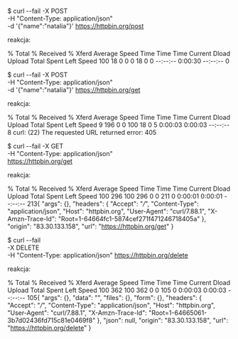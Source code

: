 $ curl --fail -X POST \
 -H "Content-Type: application/json" \
 -d '{"name":"natalia"}' https://httpbin.org/post

reakcja:

  % Total    % Received % Xferd  Average Speed   Time    Time     Time  Current
                                 Dload  Upload   Total   Spent    Left  Speed
100    18    0     0    0    18      0      0 --:--:--  0:00:30 --:--:--     0



$ curl --fail -X POST \
  -H "Content-Type: application/json" \
  -d '{"name":"natalia"}' https://httpbin.org/get

reakcja:

  % Total    % Received % Xferd  Average Speed   Time    Time     Time  Current
                                 Dload  Upload   Total   Spent    Left  Speed
  9   196    0     0  100    18      0      5  0:00:03  0:00:03 --:--:--     8
curl: (22) The requested URL returned error: 405



$ curl --fail -X GET \
    -H "Content-Type: application/json" \
    https://httpbin.org/get

reakcja:

% Total    % Received % Xferd  Average Speed   Time    Time     Time  Current
                                 Dload  Upload   Total   Spent    Left  Speed
100   296  100   296    0     0    211      0  0:00:01  0:00:01 --:--:--   213{
  "args": {},
  "headers": {
    "Accept": "*/*",
    "Content-Type": "application/json",
    "Host": "httpbin.org",
    "User-Agent": "curl/7.88.1",
    "X-Amzn-Trace-Id": "Root=1-64664fc1-5874cef271f471246718405a"
  },
  "origin": "83.30.133.158",
  "url": "https://httpbin.org/get"
}



$ curl --fail \
    -X DELETE \
    -H "Content-Type: application/json" https://httpbin.org/delete
    
reakcja:

  % Total    % Received % Xferd  Average Speed   Time    Time     Time  Current
                                 Dload  Upload   Total   Spent    Left  Speed
100   362  100   362    0     0    105      0  0:00:03  0:00:03 --:--:--   105{
  "args": {},
  "data": "",
  "files": {},
  "form": {},
  "headers": {
    "Accept": "*/*",
    "Content-Type": "application/json",
    "Host": "httpbin.org",
    "User-Agent": "curl/7.88.1",
    "X-Amzn-Trace-Id": "Root=1-64665061-3b7d02436fd715c81e0469f8"
  },
  "json": null,
  "origin": "83.30.133.158",
  "url": "https://httpbin.org/delete"
}




